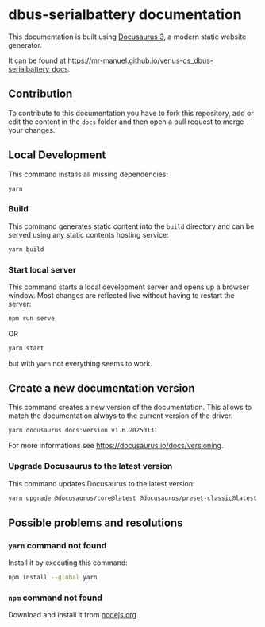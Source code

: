 # dbus-serialbattery documentation

This documentation is built using [Docusaurus 3](https://docusaurus.io/), a modern static website generator.

It can be found at https://mr-manuel.github.io/venus-os_dbus-serialbattery_docs.

## Contribution

To contribute to this documentation you have to fork this repository, add or edit the content in the `docs` folder and then open a pull request to merge your changes.

## Local Development

This command installs all missing dependencies:

```bash
yarn
```

### Build

This command generates static content into the `build` directory and can be served using any static contents hosting service:

```bash
yarn build
```

### Start local server

This command starts a local development server and opens up a browser window. Most changes are reflected live without having to restart the server:

```bash
npm run serve
```

OR

```bash
yarn start
```

but with `yarn` not everything seems to work.

## Create a new documentation version

This command creates a new version of the documentation. This allows to match the documentation always to the current version of the driver.

```bash
yarn docusaurus docs:version v1.6.20250131
```

For more informations see https://docusaurus.io/docs/versioning.

### Upgrade Docusaurus to the latest version

This command updates Docusaurus to the latest version:

```bash
yarn upgrade @docusaurus/core@latest @docusaurus/preset-classic@latest
```

## Possible problems and resolutions

### `yarn` command not found

Install it by executing this command:

```bash
npm install --global yarn
```

### `npm` command not found

Download and install it from [nodejs.org](https://nodejs.org/en).
